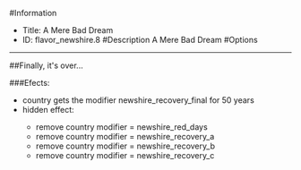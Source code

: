 #Information
 - Title: A Mere Bad Dream
 - ID: flavor_newshire.8
#Description
A Mere Bad Dream
#Options

___
##Finally, it's over...

###Efects:<ul><li>country gets the modifier newshire_recovery_final for 50 years</li><li>hidden effect:</li><ul><li>remove country modifier = newshire_red_days</li><li>remove country modifier = newshire_recovery_a</li><li>remove country modifier = newshire_recovery_b</li><li>remove country modifier = newshire_recovery_c</li></ul></ul>
